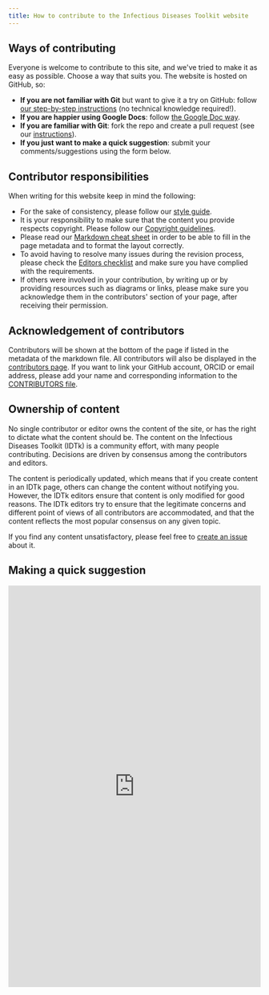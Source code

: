 ```yaml
---
title: How to contribute to the Infectious Diseases Toolkit website
---
```



## Ways of contributing

Everyone is welcome to contribute to this site, and we've tried to make it as easy as possible. Choose a way that suits you. The website is hosted on GitHub, so:

* **If you are not familiar with Git** but want to give it a try on GitHub: follow [our step-by-step instructions](/contribute/github_way) (no technical knowledge required!).
* **If you are happier using Google Docs**: follow [the Google Doc way](/contribute/google_doc_way).
* **If you are familiar with Git**: fork the repo and create a pull request (see our [instructions](/contribute/working_with_git)).
* **If you just want to make a quick suggestion**: submit your comments/suggestions using the form below.

## Contributor responsibilities

When writing for this website keep in mind the following:

* For the sake of consistency, please follow our [style guide](/contribute/style_guide).
* It is your responsibility to make sure that the content you provide respects copyright. Please follow our [Copyright guidelines](/contribute/copyright).
* Please read our [Markdown cheat sheet](/contribute/markdown_cheat_sheet) in order to be able to fill in the page metadata and to format the layout correctly.
* To avoid having to resolve many issues during the revision process, please check the [Editors checklist](/contribute/editors_checklist) and make sure you have complied with the requirements.
* If others were involved in your contribution, by writing up or by providing resources such as diagrams or links, please make sure you acknowledge them in the contributors' section of your page, after receiving their permission.

## Acknowledgement of contributors

Contributors will be shown at the bottom of the page if listed in the metadata of the markdown file. All contributors will also be displayed in the [contributors page](/about/contributors). If you want to link your GitHub account, ORCID or email address, please add your name and corresponding information to the [CONTRIBUTORS file](https://github.com/elixir-europe/infectious-diseases-toolkit/blob/main/_data/CONTRIBUTORS.yaml).

## Ownership of content

No single contributor or editor owns the content of the site, or has the right to dictate what the content should be. The content on the Infectious Diseases Toolkit (IDTk) is a community effort, with many people contributing. Decisions are driven by consensus among the contributors and editors.

The content is periodically updated, which means that if you create content in an IDTk page, others can change the content without notifying you. However, the IDTk editors ensure that content is only modified for good reasons. The IDTk editors try to ensure that the legitimate concerns and different point of views of all contributors are accommodated, and that the content reflects the most popular consensus on any given topic.

If you find any content unsatisfactory, please feel free to [create an issue](https://github.com/elixir-europe/infectious-diseases-toolkit/issues/new/choose) about it.


## Making a quick suggestion

<iframe src="https://docs.google.com/forms/d/e/1FAIpQLSc8MqRtafvw4iq9rLGywF6XObWD52zLZAqt-pFG3DxorGCDtw/viewform?embedded=true" width="640" height="800" frameborder="0" marginheight="0" marginwidth="0" scrolling="no" style="width: 100%;" class="mt-1">Loading…</iframe>
